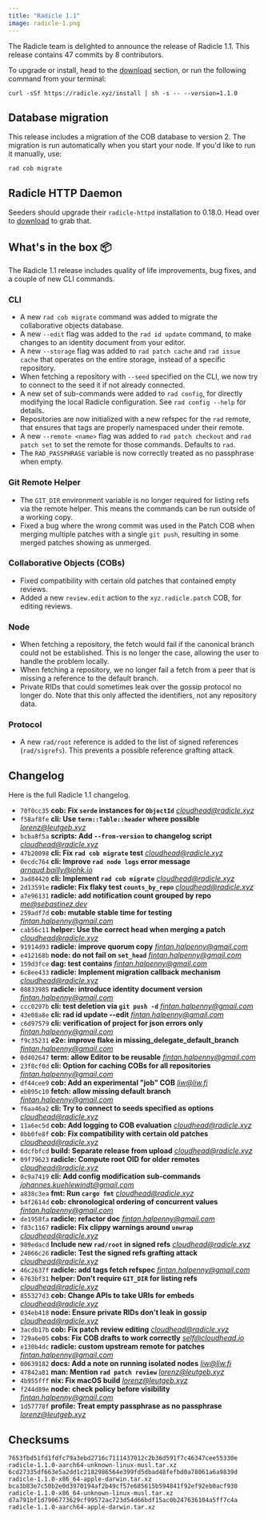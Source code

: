 ```yaml
---
title: "Radicle 1.1"
image: radicle-1.png
---
```


The Radicle team is delighted to announce the release of Radicle 1.1. This
release contains 47 commits by 8 contributors.

To upgrade or install, head to the [download](/download) section, or run the
following command from your terminal:

```
curl -sSf https://radicle.xyz/install | sh -s -- --version=1.1.0
```

## Database migration

This release includes a migration of the COB database to version 2. The
migration is run automatically when you start your node. If you'd like to run
it manually, use:

```
rad cob migrate
```

## Radicle HTTP Daemon

Seeders should upgrade their `radicle-httpd` installation to 0.18.0. Head
over to [download](/download) to grab that.

## What's in the box 📦

The Radicle 1.1 release includes quality of life improvements, bug fixes,
and a couple of new CLI commands.

### CLI

* A new `rad cob migrate` command was added to migrate the collaborative objects
  database.
* A new `--edit` flag was added to the `rad id update` command, to make changes
  to an identity document from your editor.
* A new `--storage` flag was added to `rad patch cache` and `rad issue cache`
  that operates on the entire storage, instead of a specific repository.
* When fetching a repository with `--seed` specified on the CLI, we now try to
  connect to the seed it if not already connected.
* A new set of sub-commands were added to `rad config`, for directly modifying
  the local Radicle configuration. See `rad config --help` for details.
* Repositories are now initialized with a new refspec for the `rad` remote, that
  ensures that tags are properly namespaced under their remote.
* A new `--remote <name>` flag was added to `rad patch checkout` and `rad patch
  set` to set the remote for those commands. Defaults to `rad`.
* The `RAD_PASSPHRASE` variable is now correctly treated as no passphrase when
  empty.

### Git Remote Helper

* The `GIT_DIR` environment variable is no longer required for listing refs via
  the remote helper. This means the commands can be run outside of a working
  copy.
* Fixed a bug where the wrong commit was used in the Patch COB when merging
  multiple patches with a single `git push`, resulting in some merged patches
  showing as unmerged.

### Collaborative Objects (COBs)

* Fixed compatibility with certain old patches that contained empty reviews.
* Added a new `review.edit` action to the `xyz.radicle.patch` COB, for editing
  reviews.

### Node

* When fetching a repository, the fetch would fail if the canonical branch could
  not be established. This is no longer the case, allowing the user to handle the problem
  locally.
* When fetching a repository, we no longer fail a fetch from a peer that is
  missing a reference to the default branch.
* Private RIDs that could sometimes leak over the gossip protocol no longer do.
  Note that this only affected the identifiers, not any repository data.

### Protocol

* A new `rad/root` reference is added to the list of signed references
  (`rad/sigrefs`). This prevents a possible reference grafting attack.

## Changelog

Here is the full Radicle 1.1 changelog.

* `70f0cc35` **cob: Fix `serde` instances for `ObjectId`** *<cloudhead@radicle.xyz>*
* `f58af8fe` **cli: Use `term::Table::header` where possible** *<lorenz@leutgeb.xyz>*
* `bcba8f5a` **scripts: Add `--from-version` to changelog script** *<cloudhead@radicle.xyz>*
* `47b20098` **cli: Fix `rad cob migrate` test** *<cloudhead@radicle.xyz>*
* `0ecdc764` **cli: Improve `rad node logs` error message** *<arnaud.bailly@iohk.io>*
* `3ad84420` **cli: Implement `rad cob migrate`** *<cloudhead@radicle.xyz>*
* `2d13591e` **radicle: Fix flaky test `counts_by_repo`** *<cloudhead@radicle.xyz>*
* `a7e96131` **radicle: add notification count grouped by repo** *<me@sebastinez.dev>*
* `259adf7d` **cob: mutable stable time for testing** *<fintan.halpenny@gmail.com>*
* `cab56c11` **helper: Use the correct head when merging a patch** *<cloudhead@radicle.xyz>*
* `91914d93` **radicle: improve quorum copy** *<fintan.halpenny@gmail.com>*
* `e412168b` **node: do not fail on `set_head`** *<fintan.halpenny@gmail.com>*
* `159d3fce` **dag: test contains** *<fintan.halpenny@gmail.com>*
* `6c8ee433` **radicle: Implement migration callback mechanism** *<cloudhead@radicle.xyz>*
* `08833985` **radicle: introduce identity document version** *<fintan.halpenny@gmail.com>*
* `ccc0297b` **cli: test deletion via `git push -d`** *<fintan.halpenny@gmail.com>*
* `43e08a8e` **cli: rad id update --edit** *<fintan.halpenny@gmail.com>*
* `c6d97579` **cli: verification of project for json errors only** *<fintan.halpenny@gmail.com>*
* `f9c35231` **e2e: improve flake in missing_delegate_default_branch** *<fintan.halpenny@gmail.com>*
* `0d402647` **term: allow Editor to be reusable** *<fintan.halpenny@gmail.com>*
* `23f8cf0d` **cli: Option for caching COBs for all repositories** *<fintan.halpenny@gmail.com>*
* `df44cee9` **cob: Add an experimental "job" COB** *<liw@liw.fi>*
* `eb095c10` **fetch: allow missing default branch** *<fintan.halpenny@gmail.com>*
* `f6aa46a2` **cli: Try to connect to seeds specified as options** *<cloudhead@radicle.xyz>*
* `11a6ec5d` **cob: Add logging to COB evaluation** *<cloudhead@radicle.xyz>*
* `0bb0fe8f` **cob: Fix compatibility with certain old patches** *<cloudhead@radicle.xyz>*
* `6dcfbfcd` **build: Separate release from upload** *<cloudhead@radicle.xyz>*
* `09f79623` **radicle: Compute root OID for older remotes** *<cloudhead@radicle.xyz>*
* `0c9a7419` **cli: Add config modification sub-commands** *<johannes.kuehlewindt@gmail.com>*
* `a838c3ea` **fmt: Run `cargo fmt`** *<cloudhead@radicle.xyz>*
* `b4f2614d` **cob: chronological ordering of concurrent values** *<fintan.halpenny@gmail.com>*
* `de1958fa` **radicle: refactor doc** *<fintan.halpenny@gmail.com>*
* `f83c1167` **radicle: Fix clippy warnings around `unwrap`** *<cloudhead@radicle.xyz>*
* `989edacd` **Include new `rad/root` in signed refs** *<cloudhead@radicle.xyz>*
* `24066c26` **radicle: Test the signed refs grafting attack** *<cloudhead@radicle.xyz>*
* `46c2637f` **radicle: add tags fetch refspec** *<fintan.halpenny@gmail.com>*
* `6763bf31` **helper: Don't require `GIT_DIR` for listing refs** *<cloudhead@radicle.xyz>*
* `855327d3` **cob: Change APIs to take URIs for embeds** *<cloudhead@radicle.xyz>*
* `034eb418` **node: Ensure private RIDs don't leak in gossip** *<cloudhead@radicle.xyz>*
* `3acdb17b` **cob: Fix patch review editing** *<cloudhead@radicle.xyz>*
* `729a6e05` **cobs: Fix COB drafts to work correctly** *<self@cloudhead.io>*
* `e130b4dc` **radicle: custom upstream remote for patches** *<fintan.halpenny@gmail.com>*
* `00639182` **docs: Add a note on running isolated nodes** *<liw@liw.fi>*
* `47842a81` **man: Mention `rad patch review`** *<lorenz@leutgeb.xyz>*
* `4b955fff` **nix: Fix macOS build** *<lorenz@leutgeb.xyz>*
* `f244d89e` **node: check policy before visibility** *<fintan.halpenny@gmail.com>*
* `1d57778f` **profile: Treat empty passphrase as no passphrase** *<lorenz@leutgeb.xyz>*

## Checksums

```
7653fbd51fd1fdfc79a3ebd2716c7111437012c2b36d591f7c46347cee55330e  radicle-1.1.0-aarch64-unknown-linux-musl.tar.xz
6cd27335df663e5a2dd1c2182986564e399fd5dbad48fefbd0a78061a6a9839d  radicle-1.1.0-x86_64-apple-darwin.tar.xz
bca3b83e7c50b2e0d3970194af2b49cf57e685615b594841f92ef92eb0acf930  radicle-1.1.0-x86_64-unknown-linux-musl.tar.xz
d7a791bf1d7906773629cf99572ac723d54d66bdf15ac0b247636104a5ff7c4a  radicle-1.1.0-aarch64-apple-darwin.tar.xz
```
